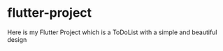 # flutter-project
Here is my Flutter Project which is a ToDoList with a simple and beautiful design 
